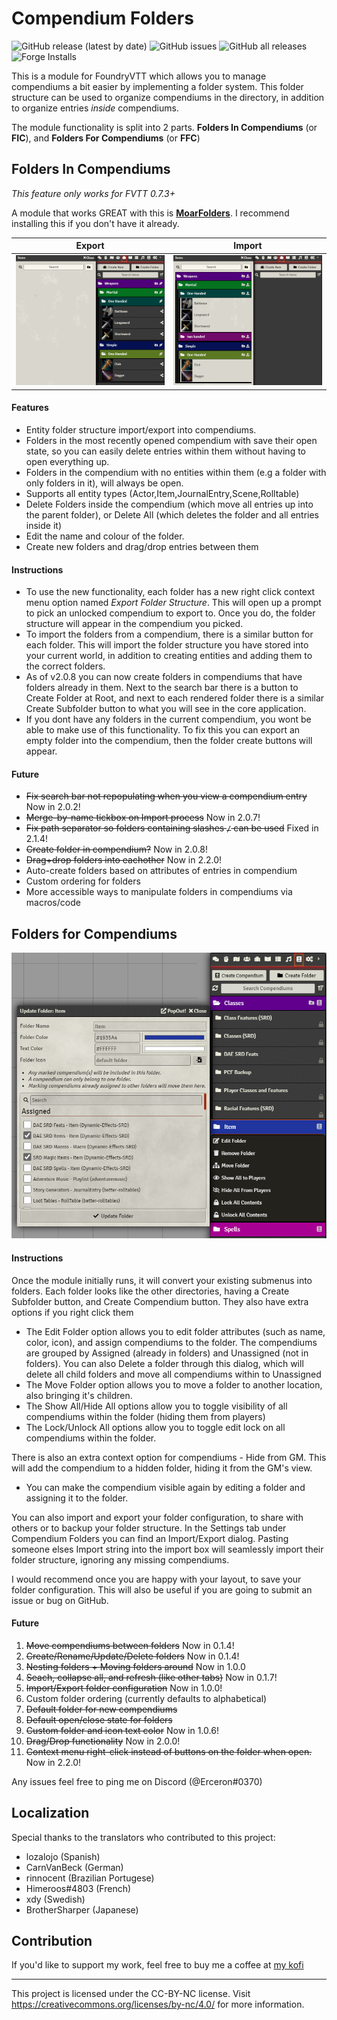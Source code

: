 # Compendium Folders

![GitHub release (latest by date)](https://img.shields.io/github/v/release/earlSt1/vtt-compendium-folders) ![GitHub issues](https://img.shields.io/github/issues-raw/earlSt1/vtt-compendium-folders) ![GitHub all releases](https://img.shields.io/github/downloads/earlSt1/vtt-compendium-folders/total) ![Forge Installs](https://img.shields.io/badge/dynamic/json?label=Forge%20Installs&query=package.installs&suffix=%25&url=https%3A%2F%2Fforge-vtt.com%2Fapi%2Fbazaar%2Fpackage%2Fcompendium-folders)

This is a module for FoundryVTT which allows you to manage compendiums a bit easier by implementing a folder system. This folder structure can be used to organize compendiums in the directory, in addition to organize entries *inside* compendiums.

The module functionality is split into 2 parts. **Folders In Compendiums** (or **FIC**), and **Folders For Compendiums** (or **FFC**)

## Folders In Compendiums

_This feature only works for FVTT 0.7.3+_

A module that works GREAT with this is [__MoarFolders__](https://foundryvtt.com/packages/moar-folders/). I recommend installing this if you don't have it already.

Export             | Import
:-------------------------:|:-------------------------:
<img src="./cf_export1.gif" width="700" /> |  <img src="./cf_import1.gif" width="700" />

#### Features
- Entity folder structure import/export into compendiums.
- Folders in the most recently opened compendium with save their open state, so you can easily delete entries within them without having to open everything up.
- Folders in the compendium with no entities within them (e.g a folder with only folders in it), will always be open.
- Supports all entity types (Actor,Item,JournalEntry,Scene,Rolltable)
- Delete Folders inside the compendium (which move all entries up into the parent folder), or Delete All (which deletes the folder and all entries inside it)
- Edit the name and colour of the folder.
- Create new folders and drag/drop entries between them

#### Instructions
- To use the new functionality, each folder has a new right click context menu option named *Export Folder Structure*. This will open up a prompt to pick an unlocked compendium to export to. Once you do, the folder structure will appear in the compendium you picked.
- To import the folders from a compendium, there is a similar button for each folder. This will import the folder structure you have stored into your current world, in addition to creating entities and adding them to the correct folders.
- As of v2.0.8 you can now create folders in compendiums that have folders already in them. Next to the search bar there is a button to Create Folder at Root, and next to each rendered folder there is a similar Create Subfolder button to what you will see in the core application.
- If you dont have any folders in the current compendium, you wont be able to make use of this functionality. To fix this you can export an empty folder into the compendium, then the folder create buttons will appear.

#### Future
- ~~Fix search bar not repopulating when you view a compendium entry~~ Now in 2.0.2!
- ~~Merge-by-name tickbox on Import process~~ Now in 2.0.7!
- ~~Fix path separator so folders containing slashes `/` can be used~~ Fixed in 2.1.4!
- ~~Create folder in compendium?~~ Now in 2.0.8!
- ~~Drag+drop folders into eachother~~ Now in 2.2.0!
- Auto-create folders based on attributes of entries in compendium
- Custom ordering for folders
- More accessible ways to manipulate folders in compendiums via macros/code

## Folders for Compendiums

![](./example.png)

#### Instructions
Once the module initially runs, it will convert your existing submenus into folders.
Each folder looks like the other directories, having a Create Subfolder button, and Create Compendium button. They also have extra options if you right click them
- The Edit Folder option allows you to edit folder attributes (such as name, color, icon), and assign compendiums to the folder. The compendiums are grouped by Assigned (already in folders) and Unassigned (not in folders). You can also Delete a folder through this dialog, which will delete all child folders and move all compendiums within to Unassigned 
- The Move Folder option allows you to move a folder to another location, also bringing it's children.
- The Show All/Hide All options allow you to toggle visibility of all compendiums within the folder (hiding them from players)
- The Lock/Unlock All options allow you to toggle edit lock on all compendiums within the folder.

There is also an extra context option for compendiums - Hide from GM. This will add the compendium to a hidden folder, hiding it from the GM's view. 
- You can make the compendium visible again by editing a folder and assigning it to the folder.

You can also import and export your folder configuration, to share with others or to backup your folder structure. In the Settings tab under Compendium Folders you can find an Import/Export dialog. Pasting someone elses Import string into the import box will seamlessly import their folder structure, ignoring any missing compendiums.

I would recommend once you are happy with your layout, to save your folder configuration. This will also be useful if you are going to submit an issue or bug on GitHub.

#### Future

1. ~~Move compendiums between folders~~ Now in 0.1.4!
2. ~~Create/Rename/Update/Delete folders~~ Now in 0.1.4!
3. ~~Nesting folders + Moving folders around~~ Now in 1.0.0
4. ~~Seach, collapse all, and refresh (like other tabs)~~ Now in 0.1.7!
5. ~~Import/Export folder configuration~~ Now in 1.0.0!
6. Custom folder ordering (currently defaults to alphabetical)
7. ~~Default folder for new compendiums~~
8. ~~Default open/close state for folders~~
9. ~~Custom folder and icon text color~~ Now in 1.0.6!
10. ~~Drag/Drop functionality~~ Now in 2.0.0!
11. ~~Context menu right-click instead of buttons on the folder when open.~~ Now in 2.2.0!

Any issues feel free to ping me on Discord (@Erceron#0370)

## Localization
Special thanks to the translators who contributed to this project:
- lozalojo (Spanish)
- CarnVanBeck (German)
- rinnocent (Brazilian Portugese)
- Himeroos#4803 (French)
- xdy (Swedish)
- BrotherSharper (Japanese)

## Contribution
If you'd like to support my work, feel free to buy me a coffee at [my kofi](https://ko-fi.com/erceron)

---

This project is licensed under the CC-BY-NC license. Visit https://creativecommons.org/licenses/by-nc/4.0/ for more information.
